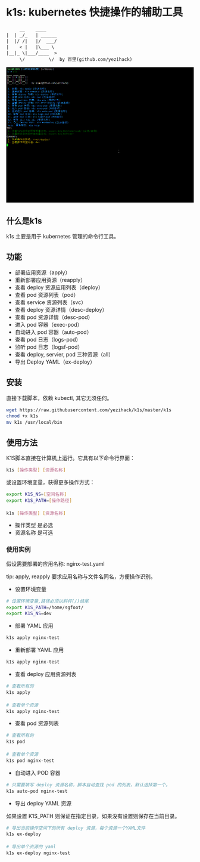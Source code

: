 # k1s: kubernetes 快捷操作的辅助工具

```text
     __    ____        
|  | _/_   | ______
|  |/ /|   |/  ___/
|    < |   |\___ \ 
|__|_ \|___/____  >
     \/         \/  by 百里(github.com/yezihack)
```

![](asset/k1s.gif)

## 什么是k1s

k1s 主要是用于 kubernetes 管理的命令行工具。

## 功能

- 部署应用资源（apply）
- 重新部署应用资源（reapply）
- 查看 deploy 资源应用列表（deploy）
- 查看 pod 资源列表（pod）
- 查看 service 资源列表（svc）
- 查看 deploy 资源详情（desc-deploy）
- 查看 pod 资源详情（desc-pod）
- 进入 pod 容器（exec-pod）
- 自动进入 pod 容器（auto-pod）
- 查看 pod 日志（logs-pod）
- 监听 pod 日志（logsf-pod）
- 查看 deploy, servier, pod 三种资源（all）
- 导出 Deploy YAML（ex-deploy）

## 安装

直接下载脚本，依赖 kubectl, 其它无须任何。

```sh
wget https://raw.githubusercontent.com/yezihack/k1s/master/k1s
chmod +x k1s
mv k1s /usr/local/bin
```

## 使用方法

K1S脚本直接在计算机上运行。它具有以下命令行界面：

```sh
k1s [操作类型] [资源名称]
```

或设置环境变量，获得更多操作方式：

```sh
export K1S_NS=[空间名称]
export K1S_PATH=[操作路径]

k1s [操作类型] [资源名称]
```

- 操作类型 是必选
- 资源名称 是可选

### 使用实例

假设需要部署的应用名称: nginx-test.yaml  

tip: apply, reapply 要求应用名称与文件名同名，方便操作识别。

- 设置环境变量

```sh
# 设置环境变量,路径必须以斜杆(/)结尾
export K1S_PATH=/home/sgfoot/
export K1S_NS=dev
```

- 部署 YAML 应用

```sh
k1s apply nginx-test
```

- 重新部署 YAML 应用

```sh
k1s apply nginx-test
```

- 查看 deploy 应用资源列表

```sh
# 查看所有的
k1s apply

# 查看单个资源
k1s apply nginx-test
```

- 查看 pod 资源列表

```sh
# 查看所有的
k1s pod

# 查看单个资源
k1s pod nginx-test
```

- 自动进入 POD 容器

```sh
# 只需要填写 deploy 资源名称，脚本自动查找 pod 的列表，默认选择第一个。
k1s auto-pod nginx-test
```

- 导出 deploy YAML 资源

如果设置 K1S_PATH 则保证在指定目录，如果没有设置则保存在当前目录。

```sh
# 导出当前操作空间下的所有 deploy 资源，每个资源一个YAML文件
k1s ex-deploy 

# 导出单个资源的 yaml
k1s ex-deploy nginx-test
```
